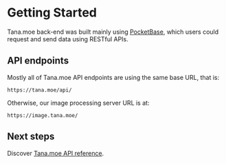 # Getting Started
Tana.moe back-end was built mainly using [PocketBase](https://pocketbase.io/), which users could request and send data using RESTful APIs.

## API endpoints
Mostly all of Tana.moe API endpoints are using the same base URL, that is:
```
https://tana.moe/api/
```
Otherwise, our image processing server URL is at:
```
https://image.tana.moe/
```

## Next steps
Discover [Tana.moe API reference](/reference).
